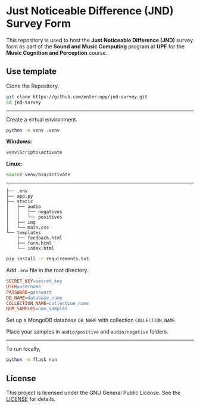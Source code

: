 # Just Noticeable Difference (JND) Survey Form

This repository is used to host the **Just Noticeable Difference (JND)** survey form as part of the **Sound and Music Computing** program at **UPF** for the **Music Cognition and Perception** course.

## Use template
Clone the Repository.
```bash
git clone https://github.com/enter-opy/jnd-survey.git
cd jnd-survey
```
<hr>

Create a virtual environment.
```bash
python -m venv .venv
```
   **Windows:**
```bash
venv\Scripts\activate
```
   **Linux:**
```bash
source venv/bin/activate
```
<hr>

```plaintext
├── .env
├── app.py
├── static
│   ├── audio
│   │   ├── negatives
│   │   └── positives
│   ├── img
│   └── main.css
└── templates
    ├── feedback.html
    ├── form.html
    └── index.html
```
```bash
pip install -r requirements.txt
```
Add `.env` file in the root directory.

```makefile
SECRET_KEY=secret_key
USER=username
PASSWORD=password
DB_NAME=database_name
COLLECTION_NAME=collection_name
NUM_SAMPLES=num_samples
```

Set up a MongoDB database `DB_NAME` with collection `COLLECTION_NAME`.

Place your samples in `audio/positive` and `audio/negative` folders.
<hr>

To run locally,

```bash
python -m flask run
```

## License
This project is licensed under the GNU General Public License. See the [LICENSE](https://github.com/enter-opy/jnd-survey/blob/main/LICENSE) for details.
